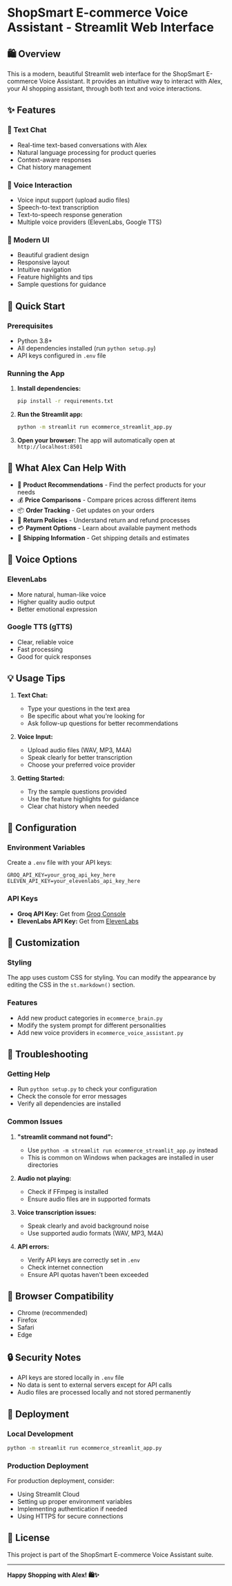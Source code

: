 # ShopSmart E-commerce Voice Assistant - Streamlit Web Interface

## 🛍️ Overview

This is a modern, beautiful Streamlit web interface for the ShopSmart E-commerce Voice Assistant. It provides an intuitive way to interact with Alex, your AI shopping assistant, through both text and voice interactions.

## ✨ Features

### 💬 Text Chat
- Real-time text-based conversations with Alex
- Natural language processing for product queries
- Context-aware responses
- Chat history management

### 🎤 Voice Interaction
- Voice input support (upload audio files)
- Speech-to-text transcription
- Text-to-speech response generation
- Multiple voice providers (ElevenLabs, Google TTS)

### 🎨 Modern UI
- Beautiful gradient design
- Responsive layout
- Intuitive navigation
- Feature highlights and tips
- Sample questions for guidance

## 🚀 Quick Start

### Prerequisites
- Python 3.8+
- All dependencies installed (run `python setup.py`)
- API keys configured in `.env` file

### Running the App

1. **Install dependencies:**
   ```bash
   pip install -r requirements.txt
   ```

2. **Run the Streamlit app:**
   ```bash
   python -m streamlit run ecommerce_streamlit_app.py
   ```

3. **Open your browser:**
   The app will automatically open at `http://localhost:8501`

## 🎯 What Alex Can Help With

- 📱 **Product Recommendations** - Find the perfect products for your needs
- 💰 **Price Comparisons** - Compare prices across different items
- 📦 **Order Tracking** - Get updates on your orders
- 🔄 **Return Policies** - Understand return and refund processes
- 💳 **Payment Options** - Learn about available payment methods
- 🚚 **Shipping Information** - Get shipping details and estimates

## 🎵 Voice Options

### ElevenLabs
- More natural, human-like voice
- Higher quality audio output
- Better emotional expression

### Google TTS (gTTS)
- Clear, reliable voice
- Fast processing
- Good for quick responses

## 💡 Usage Tips

1. **Text Chat:**
   - Type your questions in the text area
   - Be specific about what you're looking for
   - Ask follow-up questions for better recommendations

2. **Voice Input:**
   - Upload audio files (WAV, MP3, M4A)
   - Speak clearly for better transcription
   - Choose your preferred voice provider

3. **Getting Started:**
   - Try the sample questions provided
   - Use the feature highlights for guidance
   - Clear chat history when needed

## 🔧 Configuration

### Environment Variables
Create a `.env` file with your API keys:
```
GROQ_API_KEY=your_groq_api_key_here
ELEVEN_API_KEY=your_elevenlabs_api_key_here
```

### API Keys
- **Groq API Key:** Get from [Groq Console](https://console.groq.com/)
- **ElevenLabs API Key:** Get from [ElevenLabs](https://elevenlabs.io/)

## 🎨 Customization

### Styling
The app uses custom CSS for styling. You can modify the appearance by editing the CSS in the `st.markdown()` section.

### Features
- Add new product categories in `ecommerce_brain.py`
- Modify the system prompt for different personalities
- Add new voice providers in `ecommerce_voice_assistant.py`

## 🐛 Troubleshooting

### Getting Help
- Run `python setup.py` to check your configuration
- Check the console for error messages
- Verify all dependencies are installed

### Common Issues

1. **"streamlit command not found":**
   - Use `python -m streamlit run ecommerce_streamlit_app.py` instead
   - This is common on Windows when packages are installed in user directories

2. **Audio not playing:**
   - Check if FFmpeg is installed
   - Ensure audio files are in supported formats

3. **Voice transcription issues:**
   - Speak clearly and avoid background noise
   - Use supported audio formats (WAV, MP3, M4A)

4. **API errors:**
   - Verify API keys are correctly set in `.env`
   - Check internet connection
   - Ensure API quotas haven't been exceeded

## 📱 Browser Compatibility

- Chrome (recommended)
- Firefox
- Safari
- Edge

## 🔒 Security Notes

- API keys are stored locally in `.env` file
- No data is sent to external servers except for API calls
- Audio files are processed locally and not stored permanently

## 🚀 Deployment

### Local Development
```bash
python -m streamlit run ecommerce_streamlit_app.py
```

### Production Deployment
For production deployment, consider:
- Using Streamlit Cloud
- Setting up proper environment variables
- Implementing authentication if needed
- Using HTTPS for secure connections

## 📄 License

This project is part of the ShopSmart E-commerce Voice Assistant suite.

---

**Happy Shopping with Alex! 🛍️✨** 